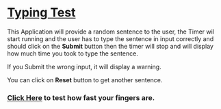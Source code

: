 # [Typing Test](https://sspstark.github.io/Typing-Test/)
This Application will provide a random sentence to the user, the Timer wil start running and the user has to type the sentence in input correctly and should click on the **Submit** button then the timer will stop and will display how much time you took to type the sentence.

If you Submit the wrong input, it will display a warning.

You can click on **Reset** button to get another sentence.

### [Click Here](https://sspstark.github.io/Typing-Test/) to test how fast your fingers are.
